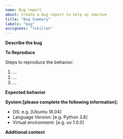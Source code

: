 ```yaml
---
name: Bug report
about: Create a bug report to help us improve
title: "Bug Summary"
labels: "bug"
assignees: "lskillen"
---
```


**Describe the bug**

<!-- A clear and concise description of what the bug is. -->

**To Reproduce**

Steps to reproduce the behavior:

1. ...
2. ...
3. ...

**Expected behavior**

<!-- A clear and concise description of what you expected to happen. -->

**System [please complete the following information]:**

- OS: e.g. [Ubuntu 18.04]
- Language Version: [e.g. Python 3.8]
- Virtual environment: [e.g. uv 1.0.0]

**Additional context**

<!-- Add any other context about the problem here. -->
